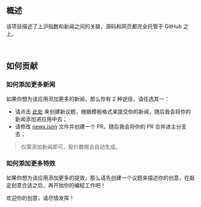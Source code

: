 ## 概述

该项目描述了上沪指数和新闻之间的关联，源码和网页都完全托管于 GitHub 之上。

<br />

## 如何贡献

### 如何添加更多新闻

如果你想为该应用添加更多的新闻，那么你有 2 种途径，请任选其一：

- 请点击 [此处](https://github.com/jynxio/sse/issues/new/choose) 来创建新议题，根据模板格式来提交你的新闻，随后我会将你的新闻添加进应用中去；
- 请修改 [news.json](https://github.com/jynxio/sse/blob/main/src/assets/news.json) 文件并创建一个 PR，随后我会将你的 PR 合并进主分支去；

> 仅需添加新闻即可，股价数据会自动生成。

### 如何添加更多特效

如果你想为该应用添加更多的提效，那么请先创建一个议题来描述你的创意，在敲定创意合适之后，再开始你的编程工作吧！

欢迎你的创意，请尽情发挥！
